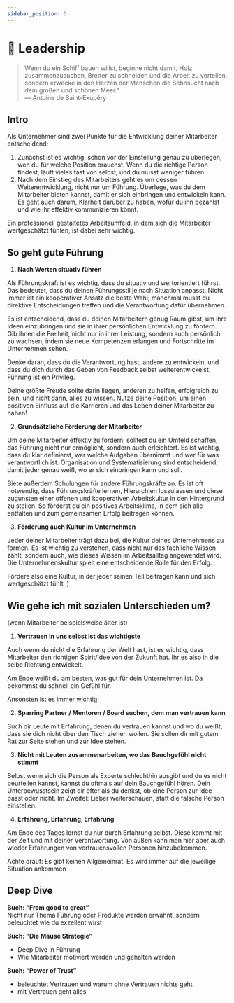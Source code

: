 ```yaml
---
sidebar_position: 5
---
```


# 🦾 Leadership

> Wenn du ein Schiff bauen willst, beginne nicht damit, Holz zusammenzusuchen, Bretter zu schneiden und die Arbeit zu verteilen, sondern erwecke in den Herzen der Menschen die Sehnsucht nach dem großen und schönen Meer."\
> ― Antoine de Saint-Exupéry

## Intro
Als Unternehmer sind zwei Punkte für die Entwicklung deiner Mitarbeiter entscheidend:

1. Zunächst ist es wichtig, schon vor der Einstellung genau zu überlegen, wen du für welche Position brauchst. Wenn du die richtige Person findest, läuft vieles fast von selbst, und du musst weniger führen.
2. Nach dem Einstieg des Mitarbeiters geht es um dessen Weiterentwicklung, nicht nur um Führung. Überlege, was du dem Mitarbeiter bieten kannst, damit er sich einbringen und entwickeln kann. Es geht auch darum, Klarheit darüber zu haben, wofür du ihn bezahlst und wie ihr effektiv kommunizieren könnt. 
 
Ein professionell gestaltetes Arbeitsumfeld, in dem sich die Mitarbeiter wertgeschätzt fühlen, ist dabei sehr wichtig.

## So geht gute Führung
1. **Nach Werten situativ führen**

Als Führungskraft ist es wichtig, dass du situativ und wertorientiert führst. Das bedeutet, dass du deinen Führungsstil je nach Situation anpasst. Nicht immer ist ein kooperativer Ansatz die beste Wahl; manchmal musst du direktive Entscheidungen treffen und die Verantwortung dafür übernehmen.

Es ist entscheidend, dass du deinen Mitarbeitern genug Raum gibst, um ihre Ideen einzubringen und sie in ihrer persönlichen Entwicklung zu fördern. Gib ihnen die Freiheit, nicht nur in ihrer Leistung, sondern auch persönlich zu wachsen, indem sie neue Kompetenzen erlangen und Fortschritte im Unternehmen sehen.

Denke daran, dass du die Verantwortung hast, andere zu entwickeln, und dass du dich durch das Geben von Feedback selbst weiterentwickelst. Führung ist ein Privileg.

Deine größte Freude sollte darin liegen, anderen zu helfen, erfolgreich zu sein, und nicht darin, alles zu wissen.
Nutze deine Position, um einen positiven Einfluss auf die Karrieren und das Leben deiner Mitarbeiter zu haben!

2. **Grundsätzliche Förderung der Mitarbeiter**

Um deine Mitarbeiter effektiv zu fördern, solltest du ein Umfeld schaffen, das Führung nicht nur ermöglicht, sondern auch erleichtert.
Es ist wichtig, dass du klar definierst, wer welche Aufgaben übernimmt und wer für was verantwortlich ist. Organisation und Systematisierung sind entscheidend, damit jeder genau weiß, wo er sich einbringen kann und soll.

Biete außerdem Schulungen für andere Führungskräfte an.
Es ist oft notwendig, dass Führungskräfte lernen, Hierarchien loszulassen und diese zugunsten einer offenen und kooperativen Arbeitskultur in den Hintergrund zu stellen. So förderst du ein positives Arbeitsklima, in dem sich alle entfalten und zum gemeinsamen Erfolg beitragen können.

3. **Förderung auch Kultur im Unternehmen**

Jeder deiner Mitarbeiter trägt dazu bei, die Kultur deines Unternehmens zu formen. Es ist wichtig zu verstehen, dass nicht nur das fachliche Wissen zählt, sondern auch, wie dieses Wissen im Arbeitsalltag angewendet wird. Die Unternehmenskultur spielt eine entscheidende Rolle für den Erfolg.

Fördere also eine Kultur, in der jeder seinen Teil beitragen kann und sich wertgeschätzt fühlt :)


## Wie gehe ich mit sozialen Unterschieden um?
(wenn Mitarbeiter beispielsweise älter ist)
1. **Vertrauen in uns selbst ist das wichtigste**

Auch wenn du nicht die Erfahrung der Welt hast, ist es wichtig, dass Mitarbeiter den richtigen Spirit/Idee von der Zukunft hat. Ihr es also in die selbe Richtung entwickelt.

Am Ende weißt du am besten, was gut für dein Unternehmen ist. Da bekommst du schnell ein Gefühl für.

Ansonsten ist es immer wichtig:

2. **Sparring Partner / Mentoren / Board suchen, dem man vertrauen kann**

Such dir Leute mit Erfahrung, denen du vertrauen kannst und wo du weißt, dass sie dich nicht über den Tisch ziehen wollen. Sie sollen dir mit gutem Rat zur Seite stehen und zur Idee stehen.

3. **Nicht mit Leuten zusammenarbeiten, wo das Bauchgefühl nicht stimmt**

Selbst wenn sich die Person als Experte schlechthin ausgibt und du es nicht beurteilen kannst, kannst du oftmals auf dein Bauchgefühl hören. Dein Unterbewusstsein zeigt dir öfter als du denkst, ob eine Person zur Idee passt oder nicht. Im Zweifel: Lieber weiterschauen, statt die falsche Person einstellen.

4. **Erfahrung, Erfahrung, Erfahrung**

Am Ende des Tages lernst du nur durch Erfahrung selbst. Diese kommt mit der Zeit und mit deiner Verantwortung. Von außen kann man hier aber auch wieder Erfahrungen von vertrauensvollen Personen hinzubekommen.

Achte drauf: Es gibt keinen Allgemeinrat. Es wird immer auf die jeweilige Situation ankommen



## Deep Dive

**Buch: “From good to great”** \
Nicht nur Thema Führung oder Produkte werden erwähnt, sondern beleuchtet wie du exzellent wirst

**Buch: “Die Mäuse Strategie”**

- Deep Dive in Führung
- Wie Mitarbeiter motiviert werden und gehalten werden

**Buch: “Power of Trust”**

- beleuchtet Vertrauen und warum ohne Vertrauen nichts geht
- mit Vertrauen geht alles